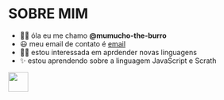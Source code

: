# SOBRE MIM 
 
 - 🐱‍👤 óla eu me chamo **@mumucho-the-burro**
 - 😃 meu email de contato é [email](mariana.limas@escola.pr.gov.br)
 - 🐱‍💻 estou interessada em aprdender novas linguagens 
 - ✨ estou aprendendo sobre a linguagem JavaScript e Scrath

<img src="https://cdn.jsdelivr.net/gh/devicons/devicon/icons/java/java-original.svg" width="40" height="40"/> 

